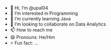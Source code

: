 - 👋 Hi, I’m @upal04
- 👀 I’m interested in Programming
- 🌱 I’m currently learning Java
- 💞️ I’m looking to collaborate on Data Analytics
- 📫 How to reach me 
- 😄 Pronouns: He/Him
- ⚡ Fun fact: ...

<!---
upal04/upal04 is a ✨ special ✨ repository because its `README.md` (this file) appears on your GitHub profile.
You can click the Preview link to take a look at your changes.
--->
